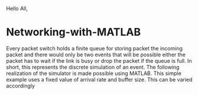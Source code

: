 Hello All,

# Networking-with-MATLAB
Every packet switch holds a finite queue for storing packet the incoming packet and there would only be two events that will be possible either the packet has to wait if the link is busy or drop the packet if the queue is full. In short, this represents the discrete simulation of an event. The following realization of the simulator is made possible using MATLAB.
This simple example uses a fixed value of arrival rate and buffer size. This can be varied accordingly
